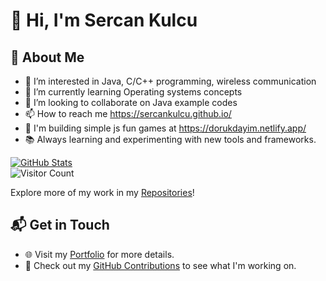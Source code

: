 
# 👋 Hi, I'm Sercan Kulcu

## 🚀 About Me
- 👀 I’m interested in Java, C/C++ programming, wireless communication
- 🌱 I’m currently learning Operating systems concepts
- 💞️ I’m looking to collaborate on Java example codes
- 📫 How to reach me https://sercankulcu.github.io/
- 🌟 I'm building simple js fun games at https://dorukdayim.netlify.app/
- 📚 Always learning and experimenting with new tools and frameworks.

[![GitHub Stats](https://github-readme-stats.vercel.app/api?username=sercankulcu&show_icons=true&theme=radical)](https://github.com/sercankulcu)  
![Visitor Count](https://visitor-badge.laobi.icu/badge?page_id=sercankulcu.sercankulcu)

Explore more of my work in my [Repositories](https://github.com/sercankulcu?tab=repositories)!

## 📬 Get in Touch
- 🌐 Visit my [Portfolio](https://sercankulcu.github.io) for more details.
- 📝 Check out my [GitHub Contributions](https://github.com/sercankulcu) to see what I'm working on.
